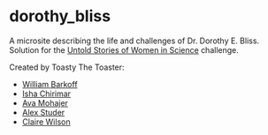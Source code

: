 # dorothy_bliss
A microsite describing the life and challenges of Dr. Dorothy E. Bliss. Solution for the [Untold Stories of Women in Science](https://github.com/amnh/HackTheDeep/wiki/Untold-Stories-of-Women-in-Science) challenge.

Created by Toasty The Toaster:
* [William Barkoff](https://github.com/nywillb)
* [Isha Chirimar](https://github.com/c19ic)
* [Ava Mohajer](https://github.com/AvaMohajer)
* [Alex Studer](https://github.com/thatoddmailbox)
* [Claire Wilson](https://github.com/clairemw)